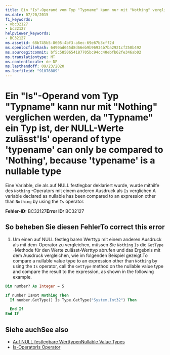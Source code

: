 ```yaml
---
title: Ein "Is"-Operand vom Typ "Typname" kann nur mit "Nothing" verglichen werden, da "Typname" ein Typ ist, der NULL-Werte zulässt
ms.date: 07/20/2015
f1_keywords:
- vbc32127
- bc32127
helpviewer_keywords:
- BC32127
ms.assetid: 68b745b5-8605-4bf3-a6ec-69e67b3cff2d
ms.openlocfilehash: 6490ad645d8d66eb9b96934b7ba2921cf250b492
ms.sourcegitcommit: bf5c5850654187705bc94cc40ebfb62fe346ab02
ms.translationtype: MT
ms.contentlocale: de-DE
ms.lasthandoff: 09/23/2020
ms.locfileid: "91076889"
---
```

# <a name="is-operand-of-type-typename-can-only-be-compared-to-nothing-because-typename-is-a-nullable-type"></a><span data-ttu-id="5e4e1-102">Ein "Is"-Operand vom Typ "Typname" kann nur mit "Nothing" verglichen werden, da "Typname" ein Typ ist, der NULL-Werte zulässt</span><span class="sxs-lookup"><span data-stu-id="5e4e1-102">'Is' operand of type 'typename' can only be compared to 'Nothing', because 'typename' is a nullable type</span></span>

<span data-ttu-id="5e4e1-103">Eine Variable, die als auf NULL festlegbar deklariert wurde, wurde mithilfe des `Nothing` -Operators mit einem anderen Ausdruck als `Is` verglichen.</span><span class="sxs-lookup"><span data-stu-id="5e4e1-103">A variable declared as nullable has been compared to an expression other than `Nothing` by using the `Is` operator.</span></span>  
  
 <span data-ttu-id="5e4e1-104">**Fehler-ID:** BC32127</span><span class="sxs-lookup"><span data-stu-id="5e4e1-104">**Error ID:** BC32127</span></span>  
  
## <a name="to-correct-this-error"></a><span data-ttu-id="5e4e1-105">So beheben Sie diesen Fehler</span><span class="sxs-lookup"><span data-stu-id="5e4e1-105">To correct this error</span></span>
  
1. <span data-ttu-id="5e4e1-106">Um einen auf NULL festleg baren Werttyp mit einem anderen Ausdruck als mit dem-Operator zu vergleichen, müssen Sie `Nothing` `Is` die `GetType` -Methode für den Werte zulässt-Werttyp abrufen und das Ergebnis mit dem Ausdruck vergleichen, wie im folgenden Beispiel gezeigt.</span><span class="sxs-lookup"><span data-stu-id="5e4e1-106">To compare a nullable value type to an expression other than `Nothing` by using the `Is` operator, call the `GetType` method on the nullable value type and compare the result to the expression, as shown in the following example.</span></span>  
  
```vb  
Dim number? As Integer = 5  

If number IsNot Nothing Then  
  If number.GetType() Is Type.GetType("System.Int32") Then

  End If  
End If  
```  
  
## <a name="see-also"></a><span data-ttu-id="5e4e1-107">Siehe auch</span><span class="sxs-lookup"><span data-stu-id="5e4e1-107">See also</span></span>

- [<span data-ttu-id="5e4e1-108">Auf NULL festlegbare Werttypen</span><span class="sxs-lookup"><span data-stu-id="5e4e1-108">Nullable Value Types</span></span>](../programming-guide/language-features/data-types/nullable-value-types.md)
- [<span data-ttu-id="5e4e1-109">Is-Operator</span><span class="sxs-lookup"><span data-stu-id="5e4e1-109">Is Operator</span></span>](../language-reference/operators/is-operator.md)

